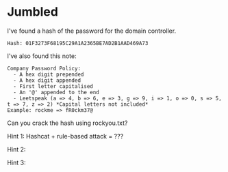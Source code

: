 # Jumbled

I've found a hash of the password for the domain controller.

`Hash: 01F3273F68195C29A1A2365BE7AD2B1AAD469A73`

I've also found this note:

```
Company Password Policy:
  - A hex digit prepended  
  - A hex digit appended 
  - First letter capitalised
  - An '@' appended to the end
  - Leetspeak (a => 4, b => 6, e => 3, g => 9, i => 1, o => 0, s => 5, t => 7, z => 2) *Capital letters not included*
Example: rockme => fR0ckm37@
```

Can you crack the hash using rockyou.txt?


Hint 1: Hashcat + rule-based attack = ???

Hint 2:

Hint 3:
